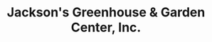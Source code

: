 ---
title: "Jackson's Greenhouse & Garden Center, Inc."
url: /topeka/jacksons-greenhouse-and-garden-center-inc/
shop: shop
---